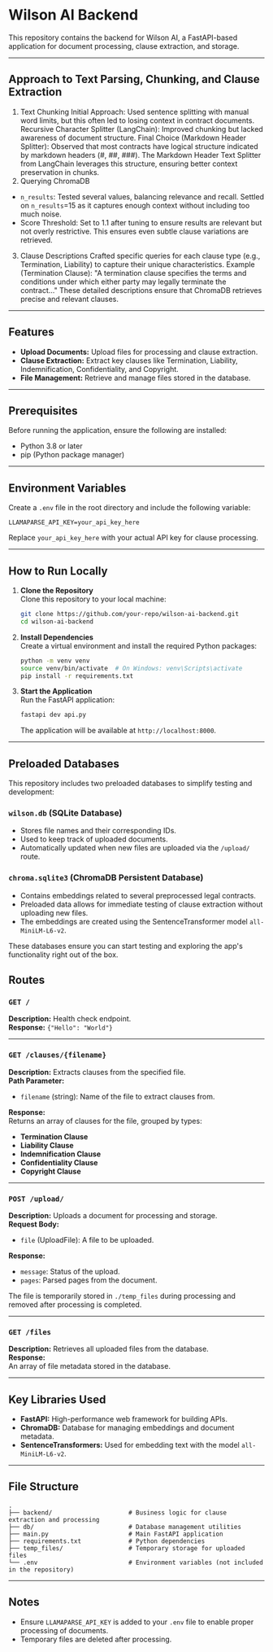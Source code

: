 # Wilson AI Backend

This repository contains the backend for Wilson AI, a FastAPI-based application for document processing, clause extraction, and storage.

---

## Approach to Text Parsing, Chunking, and Clause Extraction
1. Text Chunking
Initial Approach: Used sentence splitting with manual word limits, but this often led to losing context in contract documents.
Recursive Character Splitter (LangChain): Improved chunking but lacked awareness of document structure.
Final Choice (Markdown Header Splitter): Observed that most contracts have logical structure indicated by markdown headers (#, ##, ###). The Markdown Header Text Splitter from LangChain leverages this structure, ensuring better context preservation in chunks.
2. Querying ChromaDB
- `n_results`: Tested several values, balancing relevance and recall. Settled on `n_results`=15 as it captures enough context without including too much noise.
- Score Threshold: Set to 1.1 after tuning to ensure results are relevant but not overly restrictive. This ensures even subtle clause variations are retrieved.
3. Clause Descriptions
Crafted specific queries for each clause type (e.g., Termination, Liability) to capture their unique characteristics.
Example (Termination Clause):
"A termination clause specifies the terms and conditions under which either party may legally terminate the contract…"
These detailed descriptions ensure that ChromaDB retrieves precise and relevant clauses.

---

## Features

- **Upload Documents:** Upload files for processing and clause extraction.
- **Clause Extraction:** Extract key clauses like Termination, Liability, Indemnification, Confidentiality, and Copyright.
- **File Management:** Retrieve and manage files stored in the database.

---

## Prerequisites

Before running the application, ensure the following are installed:

- Python 3.8 or later
- pip (Python package manager)

---

## Environment Variables

Create a `.env` file in the root directory and include the following variable:

```env
LLAMAPARSE_API_KEY=your_api_key_here
```

Replace `your_api_key_here` with your actual API key for clause processing.

---

## How to Run Locally

1. **Clone the Repository**  
   Clone this repository to your local machine:

   ```bash
   git clone https://github.com/your-repo/wilson-ai-backend.git
   cd wilson-ai-backend
   ```

2. **Install Dependencies**  
   Create a virtual environment and install the required Python packages:

   ```bash
   python -m venv venv
   source venv/bin/activate  # On Windows: venv\Scripts\activate
   pip install -r requirements.txt
   ```

3. **Start the Application**  
   Run the FastAPI application:

   ```bash
   fastapi dev api.py
   ```

   The application will be available at `http://localhost:8000`.

---

## Preloaded Databases

This repository includes two preloaded databases to simplify testing and development:

### `wilson.db` (SQLite Database)
- Stores file names and their corresponding IDs.
- Used to keep track of uploaded documents.
- Automatically updated when new files are uploaded via the `/upload/` route.

### `chroma.sqlite3` (ChromaDB Persistent Database)
- Contains embeddings related to several preprocessed legal contracts.
- Preloaded data allows for immediate testing of clause extraction without uploading new files.
- The embeddings are created using the SentenceTransformer model `all-MiniLM-L6-v2`.

These databases ensure you can start testing and exploring the app's functionality right out of the box.


## Routes

### `GET /`
**Description:** Health check endpoint.  
**Response:** `{"Hello": "World"}`  

---

### `GET /clauses/{filename}`
**Description:** Extracts clauses from the specified file.  
**Path Parameter:**
- `filename` (string): Name of the file to extract clauses from.  

**Response:**  
Returns an array of clauses for the file, grouped by types:
- **Termination Clause**
- **Liability Clause**
- **Indemnification Clause**
- **Confidentiality Clause**
- **Copyright Clause**

---

### `POST /upload/`
**Description:** Uploads a document for processing and storage.  
**Request Body:**
- `file` (UploadFile): A file to be uploaded.

**Response:**
- `message`: Status of the upload.
- `pages`: Parsed pages from the document.

The file is temporarily stored in `./temp_files` during processing and removed after processing is completed.

---

### `GET /files`
**Description:** Retrieves all uploaded files from the database.  
**Response:**  
An array of file metadata stored in the database.

---

## Key Libraries Used

- **FastAPI:** High-performance web framework for building APIs.
- **ChromaDB:** Database for managing embeddings and document metadata.
- **SentenceTransformers:** Used for embedding text with the model `all-MiniLM-L6-v2`.

---

## File Structure

```
.
├── backend/                     # Business logic for clause extraction and processing
├── db/                          # Database management utilities
├── main.py                      # Main FastAPI application
├── requirements.txt             # Python dependencies
├── temp_files/                  # Temporary storage for uploaded files
└── .env                         # Environment variables (not included in the repository)
```
---

## Notes

- Ensure `LLAMAPARSE_API_KEY` is added to your `.env` file to enable proper processing of documents.
- Temporary files are deleted after processing.
